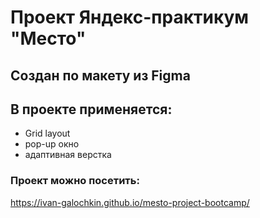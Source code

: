 # Проект Яндекс-практикум "Место"
## Создан по макету из Figma
## В проекте применяется:
- Grid layout
- pop-up окно
- адаптивная верстка

### Проект можно посетить:
https://ivan-galochkin.github.io/mesto-project-bootcamp/

